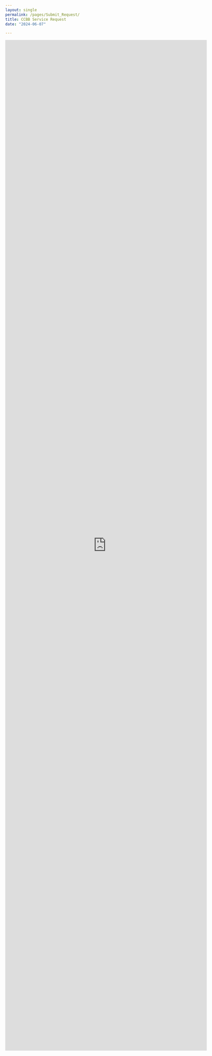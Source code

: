 ```yaml
---
layout: single
permalink: /pages/Submit_Request/
title: CCBB Service Request
date: "2024-06-07"  

---
```



<iframe src="https://form.jotform.com/221185128907053" width="640" height="3202" frameborder="0" marginheight="0" marginwidth="0">Loading…</iframe>

